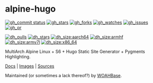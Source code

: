 # alpine-hugo

[![gh_commit status][201]][151]
[![gh_stars][202]][152]
[![gh_forks][203]][153]
[![gh_watches][204]][154]
[![gh_issues][216]][166]
[![gh_pr][217]][167]

[![dh_pulls][205]][155]
[![dh_stars][206]][156]
[![dh_size:aarch64][208]][158]
[![dh_size:armhf][210]][160]
[![dh_size:armv7l][209]][159]
[![dh_size:x86_64][207]][157]
<!--[![dh_size:i386][211]][161]-->
<!--[![dh_size:loong64][212]][162]-->
<!--[![dh_size:ppc64le][213]][163]-->
<!--[![dh_size:riscv64][214]][164]-->
<!--[![dh_size:s390x][215]][165]-->

MultiArch Alpine Linux + S6 + Hugo Static Site Generator + Pygments Highlighting.

[Docs][112] | [Images][155] | [Sources][151]

Maintained (or sometimes a lack thereof?) by [WOAHBase][110].

[110]: https://woahbase.online/
[112]: https://woahbase.online/images/alpine-hugo/

[151]: https://github.com/woahbase/alpine-hugo
[152]: https://github.com/woahbase/alpine-hugo/stargazers
[153]: https://github.com/woahbase/alpine-hugo/network/members
[154]: https://github.com/woahbase/alpine-hugo/watchers
[155]: https://hub.docker.com/r/woahbase/alpine-hugo
[156]: https://hub.docker.com/r/woahbase/alpine-hugo
[157]: https://hub.docker.com/r/woahbase/alpine-hugo/tags?name=x86_64&ordering=last_updated
[158]: https://hub.docker.com/r/woahbase/alpine-hugo/tags?name=aarch64&ordering=last_updated
[159]: https://hub.docker.com/r/woahbase/alpine-hugo/tags?name=armv7l&ordering=last_updated
[160]: https://hub.docker.com/r/woahbase/alpine-hugo/tags?name=armhf&ordering=last_updated
[161]: https://hub.docker.com/r/woahbase/alpine-hugo/tags?name=i386&ordering=last_updated
[162]: https://hub.docker.com/r/woahbase/alpine-hugo/tags?name=loong64&ordering=last_updated
[163]: https://hub.docker.com/r/woahbase/alpine-hugo/tags?name=ppc64le&ordering=last_updated
[164]: https://hub.docker.com/r/woahbase/alpine-hugo/tags?name=riscv64&ordering=last_updated
[165]: https://hub.docker.com/r/woahbase/alpine-hugo/tags?name=s390x&ordering=last_updated
[166]: https://github.com/woahbase/alpine-hugo/issues
[167]: https://github.com/woahbase/alpine-hugo/pulls

[201]: https://img.shields.io/github/last-commit/woahbase/alpine-hugo?color=brightgreen&style=flat-square&logo=github
[202]: https://img.shields.io/github/stars/woahbase/alpine-hugo?color=brightgreen&style=flat-square&logo=github
[203]: https://img.shields.io/github/forks/woahbase/alpine-hugo?color=brightgreen&style=flat-square&logo=github
[204]: https://img.shields.io/github/watchers/woahbase/alpine-hugo?color=brightgreen&style=flat-square&logo=github
[205]: https://img.shields.io/docker/pulls/woahbase/alpine-hugo?color=brightgreen&style=flat-square&logo=docker&label=pulls
[206]: https://img.shields.io/docker/stars/woahbase/alpine-hugo?color=brightgreen&style=flat-square&logo=docker&label=stars
[207]: https://img.shields.io/docker/image-size/woahbase/alpine-hugo/x86_64?label=x86_64&color=brightgreen&style=flat-square&logo=docker
[208]: https://img.shields.io/docker/image-size/woahbase/alpine-hugo/aarch64?label=aarch64&color=brightgreen&style=flat-square&logo=docker
[209]: https://img.shields.io/docker/image-size/woahbase/alpine-hugo/armv7l?label=armv7l&color=brightgreen&style=flat-square&logo=docker
[210]: https://img.shields.io/docker/image-size/woahbase/alpine-hugo/armhf?label=armhf&color=brightgreen&style=flat-square&logo=docker
[211]: https://img.shields.io/docker/image-size/woahbase/alpine-hugo/i386?label=i386&color=brightgreen&style=flat-square&logo=docker
[212]: https://img.shields.io/docker/image-size/woahbase/alpine-hugo/loong64?label=loong64&color=brightgreen&style=flat-square&logo=docker
[213]: https://img.shields.io/docker/image-size/woahbase/alpine-hugo/ppc64le?label=ppc64le&color=brightgreen&style=flat-square&logo=docker
[214]: https://img.shields.io/docker/image-size/woahbase/alpine-hugo/riscv64?label=riscv64&color=brightgreen&style=flat-square&logo=docker
[215]: https://img.shields.io/docker/image-size/woahbase/alpine-hugo/s390x?label=s390x&color=brightgreen&style=flat-square&logo=docker
[216]: https://img.shields.io/github/issues/woahbase/alpine-hugo?color=brightgreen&style=flat-square&logo=github
[217]: https://img.shields.io/github/issues-pr/woahbase/alpine-hugo?color=brightgreen&style=flat-square&logo=github

